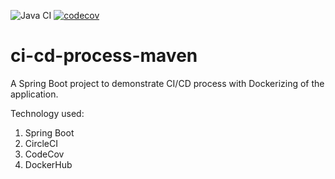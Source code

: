 ![Java CI](https://github.com/batspike/ci-cd-process-maven/workflows/Java%20CI/badge.svg)
[![codecov](https://codecov.io/github/batspike/ci-cd-process-maven/coverage.svg?branch=master)](https://codecov.io/github/batspike/ci-cd-process-maven?branch=master)

# ci-cd-process-maven
A Spring Boot project to demonstrate CI/CD process with Dockerizing of the application.

Technology used:
1. Spring Boot
2. CircleCI
3. CodeCov
4. DockerHub
 